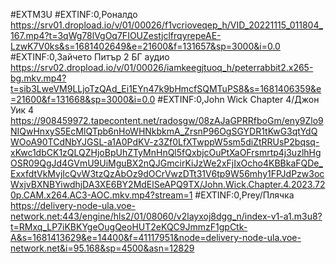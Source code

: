 #EXTM3U
#EXTINF:0,Роналдо 
https://srv01.dropload.io/v/01/00026/f1vcrioveqep_h/VID_20221115_011804_167.mp4?t=3qWg78lVgOq7FIOUZestjclfrqyrepeAE-LzwK7V0ks&s=1681402649&e=21600&f=131657&sp=3000&i=0.0
#EXTINF:0,Зайчето Питър 2 БГ аудио 
https://srv02.dropload.io/v/01/00026/iamkeegjtuoq_h/peterrabbit2.x265-bg.mkv.mp4?t=sib3LweVM9LLjoTzQAd_Ei1EYn47k9bHmcfSQMTuPS8&s=1681406359&e=21600&f=131668&sp=3000&i=0.0
#EXTINF:0,John Wick Chapter 4/Джон Уик 4 
https://908459972.tapecontent.net/radosgw/08zAJaGPRRfboGm/eny9Zlo9NIQwHnxyS5EcMlQTpb6nHoWHNkbkmA_ZrsnP96OgSGYDR1tKwG3qtYdQWOoA90TCdNbYJGSL-a1A0PdKV-z3Zf0LfXTwppW5sm5diZtRRUsP2bqsq-xKwc1dbCK1zQLQZHjoBpUhZTyMnHnQl5fQxbjcOuPtXaOFrsmrtp4j3uzlhHgOSR09QgJd4GVmU9UiMguBX2nQJGmcirKiJzWe2xFjIxOcho4KBBkaFQDe_ExxfdtVkMvjIcQvW3tzQzAbOz9dOCrVwzDTt31V6tp9W56mhy1FPJdPzw3ocWxjvBXNBYiwdhjDA3XE6BY2MdElSeAPQ9TX/John.Wick.Chapter.4.2023.720p.CAM.x264.AC3-AOC.mkv.mp4?stream=1
#EXTINF:0,Prey/Плячка
https://delivery-node-ula.voe-network.net:443/engine/hls2/01/08060/v2layxoj8dgg_n/index-v1-a1.m3u8?t=RMxq_LP7iKBKYgeOugQeoHUT2eKQC9JmmzF1gpCtk-A&s=1681413629&e=14400&f=41117951&node=delivery-node-ula.voe-network.net&i=95.168&sp=4500&asn=12829
